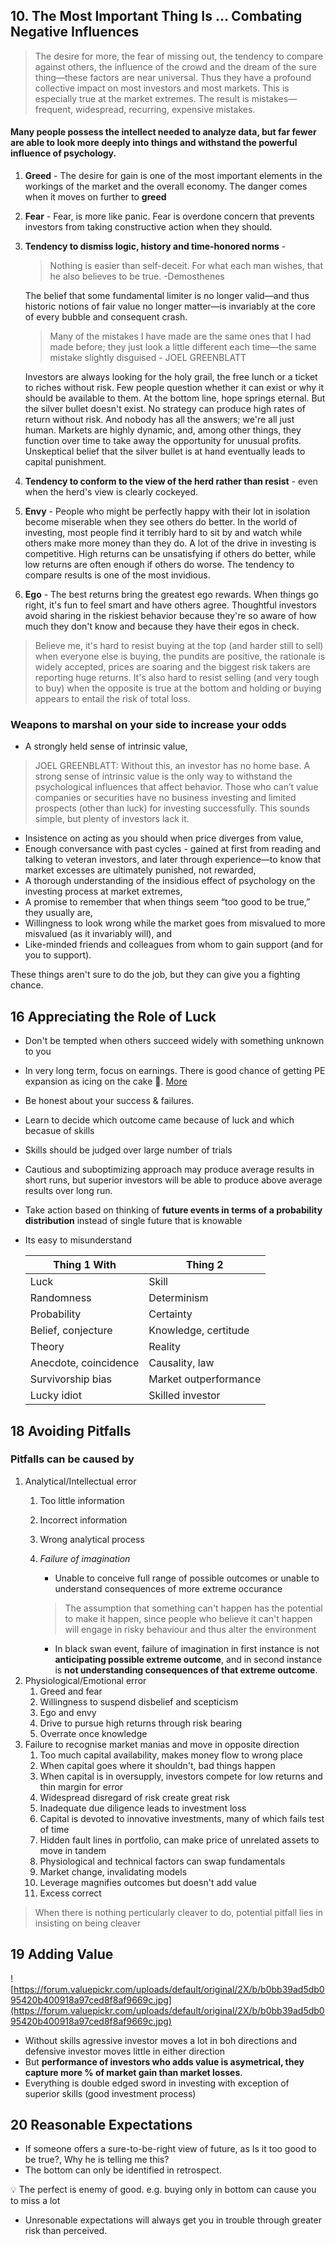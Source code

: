 ## 10. The Most Important Thing Is … Combating Negative Influences
> The desire for more, the fear of missing out, the tendency to compare against others, the influence of the crowd and the dream of the sure 
thing—these factors are near universal. Thus they have a profound collective impact on most investors and most markets. 
This is especially true at the market extremes. The result is mistakes—frequent, widespread, recurring, expensive mistakes.

#### Many people possess the intellect needed to analyze data, but far fewer are able to look more deeply into things and withstand the powerful influence of psychology.

1. **Greed** - The desire for gain is one of the most important elements in the workings of the market and the overall economy. The danger comes when it moves on further to **greed**
2. **Fear** - Fear, is more like panic. Fear is overdone concern that prevents investors from taking constructive action when they should.
3. **Tendency to dismiss logic, history and time-honored norms** - 
    > Nothing is easier than self-deceit. For what each man wishes, that he also believes to be true. -Demosthenes

    The belief that some fundamental limiter is no longer valid—and thus historic notions of fair value no longer matter—is invariably at the core of every bubble and consequent crash.
    > Many of the mistakes I have made are the same ones that I had made before; they just look a little different each time—the same mistake slightly disguised - JOEL GREENBLATT
    
    Investors are always looking for the holy grail, the free lunch or a ticket to riches without risk. Few people question whether it can exist or why it should be available to them.
    At the bottom line, hope springs eternal. But the silver bullet doesn't exist. No strategy can produce high rates of return without risk.
    And nobody has all the answers; we're all just human. Markets are highly dynamic, and, among other things, they function over time to take away the opportunity for unusual profits.
    Unskeptical belief that the silver bullet is at hand eventually leads to capital punishment.
4. **Tendency to conform to the view of the herd rather than resist** - even when the herd's view is clearly cockeyed.
5. **Envy** - People who might be perfectly happy with their lot in isolation become miserable when they see others do better.
    In the world of investing, most people find it terribly hard to sit by and watch while others make more money than they do.
    A lot of the drive in investing is competitive. High returns can be unsatisfying if others do better, while low returns are
    often enough if others do worse. The tendency to compare results is one of the most invidious.
6. **Ego** - The best returns bring the greatest ego rewards. When things go right, it's fun to feel smart and have others agree.
    Thoughtful investors avoid sharing in the riskiest behavior because they're so aware of how much they don't know and because they have their egos in check.

> Believe me, it's hard to resist buying at the top (and harder still to sell) when everyone else is buying, the pundits are positive, 
the rationale is widely accepted, prices are soaring and the biggest risk takers are reporting huge returns. It's also hard to resist 
selling (and very tough to buy) when the opposite is true at the bottom and holding or buying appears to entail the risk of total loss.

### Weapons to marshal on your side to increase your odds
* A strongly held sense of intrinsic value,
> JOEL GREENBLATT: Without this, an investor has no home base. A strong sense of intrinsic value is the only way to withstand the psychological influences that affect behavior. Those who can’t value companies or securities have no business investing and limited prospects (other than luck) for investing successfully. This sounds simple, but plenty of investors lack it.
* Insistence on acting as you should when price diverges from value,
* Enough conversance with past cycles - gained at first from reading and talking to veteran investors, and later through experience—to know that market excesses are ultimately punished, not rewarded,
* A thorough understanding of the insidious effect of psychology on the investing process at market extremes,
* A promise to remember that when things seem “too good to be true,” they usually are,
* Willingness to look wrong while the market goes from misvalued to more misvalued (as it invariably will), and
* Like-minded friends and colleagues from whom to gain support (and for you to support).
 
These things aren't sure to do the job, but they can give you a fighting chance.
## 16 Appreciating the Role of Luck
- Don't be tempted when others succeed widely with something unknown to you
- In very long term, focus on earnings. There is good chance of getting PE expansion as icing on the cake 🍰. [More](https://www.tankrich.com/luck-vs-skills/)
- Be honest about your success & failures.
- Learn to decide which outcome came because of luck and which becasue of skills
- Skills should be judged over large number of trials
- Cautious and suboptimizing approach may produce average results in short runs, but superior investors will be able to produce above average results over long run.
- Take action based on thinking of **future events in terms of a probability distribution** instead of single future that is knowable
- Its easy to misunderstand
  
    | Thing 1      With     | Thing 2               |
    | --------------------- | --------------------- |
    | Luck                  | Skill                 |
    | Randomness            | Determinism           |
    | Probability           | Certainty             |
    | Belief, conjecture    | Knowledge, certitude  |
    | Theory                | Reality               |
    | Anecdote, coincidence | Causality, law        |
    | Survivorship bias     | Market outperformance |
    | Lucky idiot           | Skilled investor      |
        
## 18 Avoiding Pitfalls
    
### Pitfalls can be caused by

1. Analytical/Intellectual error
    1. Too little information
    2. Incorrect information
    3. Wrong analytical process
    4. *Failure of imagination* 
        - Unable to conceive full range of possible outcomes or unable to understand consequences of more extreme occurance
        
        > The assumption that something can't happen has the potential to make it happen, since people who believe it can't happen will engage in risky behaviour and thus alter the environment
        > 
        - In black swan event, failure of imagination in first instance is not **anticipating possible extreme outcome**, and in second instance is **not understanding consequences of that extreme outcome**.
2. Physiological/Emotional error
    1. Greed and fear
    2. Willingness to suspend disbelief and scepticism
    3. Ego and envy
    4. Drive to pursue high returns through risk bearing
    5. Overrate once knowledge
3. Failure to recognise market manias and move in opposite direction
    1. Too much capital availability, makes money flow to wrong place
    2. When capital goes where it shouldn't, bad things happen
    3. When capital is in oversupply, investors compete for low returns and thin margin for error
    4. Widespread disregard of risk create great risk
    5. Inadequate due diligence leads to investment loss
    6. Capital is devoted to innovative investments, many of which fails test of time
    7. Hidden fault lines in portfolio, can make price of unrelated assets to move in tandem
    8. Physiological and technical factors can swap fundamentals
    9. Market change, invalidating models
    10. Leverage magnifies outcomes but doesn't add value
    11. Excess correct

> When there is nothing perticularly cleaver to do, potential pitfall lies in insisting on being cleaver

## 19 Adding Value

![https://forum.valuepickr.com/uploads/default/original/2X/b/b0bb39ad5db095420b400918a97ced8f8af9669c.jpg](https://forum.valuepickr.com/uploads/default/original/2X/b/b0bb39ad5db095420b400918a97ced8f8af9669c.jpg)

- Without skills agressive investor moves a lot in boh directions and defensive investor moves little in either direction
- But **performance of investors who adds value is asymetrical, they capture more % of market gain than market losses**.
- Everything is double edged sword in investing with exception of superior skills (good investment process)
## 20 Reasonable Expectations
- If someone offers a sure-to-be-right view of future, as Is it too good to be true?, Why he is telling me this?
- The bottom can only be identified in retrospect.

<aside>
💡 The perfect is enemy of good. e.g. buying only in bottom can cause you to miss a lot
</aside>

- Unresonable expectations will always get you in trouble through greater risk than perceived.
